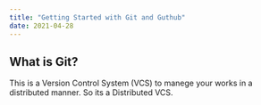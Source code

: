 ```yaml
---
title: "Getting Started with Git and Guthub"
date: 2021-04-28
---
```


## What is Git?
This is a Version Control System (VCS) to manege your works in a distributed manner. So its a Distributed VCS.
